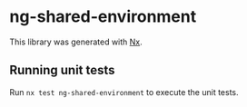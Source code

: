 # ng-shared-environment

This library was generated with [Nx](https://nx.dev).

## Running unit tests

Run `nx test ng-shared-environment` to execute the unit tests.
